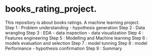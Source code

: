# books_rating_project. 
This repository is about books ratings.  A machine learning project.  
Step 1 : Problem understanding 
        - hypothesis generation
Step 2 : Data wrangling 
Step 3 : EDA 
       - data inspection 
       - data visualization
Step 4 : Features engineering 
Step 5 : Modelling and Machine learning 
Step 6 : models evaluation and selection 
Step 7 : model tunning 
Step 8 : model Performance 
        - hypothesis confirmation
Step 9 : Summary 
